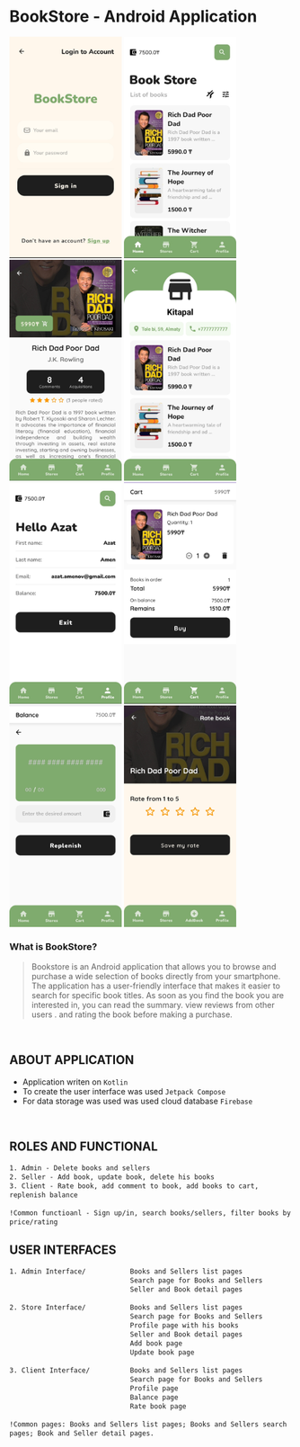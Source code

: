 # BookStore - Android Application

<img src="https://github.com/azikkw/BookStore/blob/main/previews/SignIn.jpg" width="200"> <img src="https://github.com/azikkw/BookStore/blob/main/previews/HomePage.jpg" width="200"> <img src="https://github.com/azikkw/BookStore/blob/main/previews/BookPage.jpg" width="200"> <img src="https://github.com/azikkw/BookStore/blob/main/previews/StorePage.jpg" width="200"> <img src="https://github.com/azikkw/BookStore/blob/main/previews/Profile.jpg" width="200"> <img src="https://github.com/azikkw/BookStore/blob/main/previews/Cart.jpg" width="200"> <img src="https://github.com/azikkw/BookStore/blob/main/previews/Balance.jpg" width="200"> <img src="https://github.com/azikkw/BookStore/blob/main/previews/RateBook.jpg" width="200">

### What is BookStore?
> Bookstore is an Android application that allows you to browse and purchase a wide selection of books directly from your smartphone. The application has a user-friendly interface that makes it easier to search for specific book titles. As soon as you find the book you are interested in, you can read the summary. view reviews from other users . and rating the book before making a purchase.
  
⠀  
## ABOUT APPLICATION

* Application writen on `Kotlin`
* To create the user interface was used `Jetpack Compose`
* For data storage was used was used cloud database `Firebase`

⠀  
## ROLES AND FUNCTIONAL

    1. Admin - Delete books and sellers
    2. Seller - Add book, update book, delete his books
    3. Client - Rate book, add comment to book, add books to cart, replenish balance
    
    !Common functioanl - Sign up/in, search books/sellers, filter books by price/rating
    
## USER INTERFACES    
    
    1. Admin Interface/           Books and Sellers list pages
                                  Search page for Books and Sellers
                                  Seller and Book detail pages
                                           
    2. Store Interface/           Books and Sellers list pages
                                  Search page for Books and Sellers
                                  Profile page with his books
                                  Seller and Book detail pages
                                  Add book page
                                  Update book page
    
    3. Client Interface/          Books and Sellers list pages
                                  Search page for Books and Sellers
                                  Profile page
                                  Balance page
                                  Rate book page
                                  
    !Common pages: Books and Sellers list pages; Books and Sellers search pages; Book and Seller detail pages.
